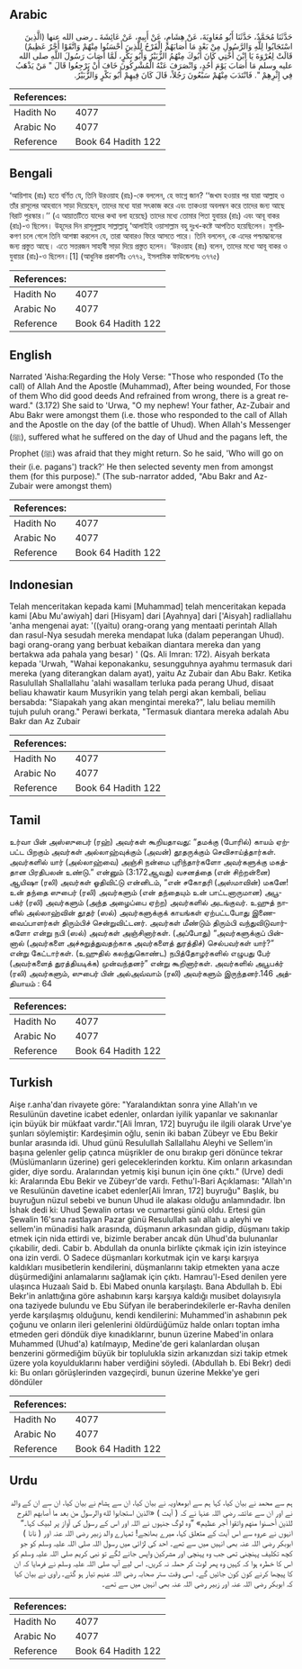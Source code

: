 ## Arabic


<div dir="rtl" lang="ar" style={{fontSize:'larger',backgroundColor:'#f8f9fa',padding:20}}>
حَدَّثَنَا مُحَمَّدٌ، حَدَّثَنَا أَبُو مُعَاوِيَةَ، عَنْ هِشَامٍ، عَنْ أَبِيهِ، عَنْ عَائِشَةَ ـ رضى الله عنها ‏(‏الَّذِينَ اسْتَجَابُوا لِلَّهِ وَالرَّسُولِ مِنْ بَعْدِ مَا أَصَابَهُمُ الْقَرْحُ لِلَّذِينَ أَحْسَنُوا مِنْهُمْ وَاتَّقَوْا أَجْرٌ عَظِيمٌ‏)‏ قَالَتْ لِعُرْوَةَ يَا ابْنَ أُخْتِي كَانَ أَبُوكَ مِنْهُمُ الزُّبَيْرُ وَأَبُو بَكْرٍ، لَمَّا أَصَابَ رَسُولَ اللَّهِ صلى الله عليه وسلم مَا أَصَابَ يَوْمَ أُحُدٍ، وَانْصَرَفَ عَنْهُ الْمُشْرِكُونَ خَافَ أَنْ يَرْجِعُوا قَالَ ‏"‏ مَنْ يَذْهَبُ فِي إِثْرِهِمْ ‏"‏‏.‏ فَانْتَدَبَ مِنْهُمْ سَبْعُونَ رَجُلاً، قَالَ كَانَ فِيهِمْ أَبُو بَكْرٍ وَالزُّبَيْرُ‏.‏
</div>
<div style={{backgroundColor:'#f8f9fa',padding:20, marginBottom: 10}}><table> <thead> <tr> <th>References:</th> <th></th> </tr> </thead> <tbody><tr><td>Hadith No</td><td>4077</td></tr><tr><td>Arabic No</td><td>4077</td></tr><tr><td>Reference</td><td>Book 64 Hadith 122</td></tr></tbody></table></div>

## Bengali


<div dir="ltr" lang="bn" style={{fontSize:'larger',backgroundColor:'#f8f9fa',padding:20}}>
‘আয়িশাহ (রাঃ) হতে বর্ণিত যে, তিনি উরওয়াহ (রাঃ)-কে বললেন, হে ভাগ্নে জান? ‘‘জখম হওয়ার পর যারা আল্লাহ ও তাঁর রাসূলের আহবানে সাড়া দিয়েছেন, তাদের মধ্যে যারা সৎকাজ করে এবং তাকওয়া অবলম্বন করে তাদের জন্য আছে বিরাট পুরস্কার।’’ (এ আয়াতটিতে যাদের কথা বলা হয়েছে) তাদের মধ্যে তোমার পিতা যুবায়র (রাঃ) এবং আবূ বাকর (রাঃ)-ও ছিলেন। উহূদের দিন রাসূলুল্লাহ সাল্লাল্লাহু ‘আলাইহি ওয়াসাল্লাম বহু দুঃখ-কষ্টে আপতিত হয়েছিলেন। মুশরিকগণ চলে গেলে তিনি আশঙ্কা করলেন যে, তারা আবারও ফিরে আসতে পারে। তিনি বললেন, কে এদের পশ্চাদ্ধাবনের জন্য প্রস্তুত আছে। এতে সত্তরজন সাহাবী সাড়া দিয়ে প্রস্তুত হলেন। ‘উরওয়াহ (রাঃ) বলেন, তাদের মধ্যে আবূ বাকর ও যুবায়র (রাঃ)-ও ছিলেন।[1] (আধুনিক প্রকাশনীঃ ৩৭৭২, ইসলামিক ফাউন্ডেশনঃ ৩৭৭৫)
</div>
<div style={{backgroundColor:'#f8f9fa',padding:20, marginBottom: 10}}><table> <thead> <tr> <th>References:</th> <th></th> </tr> </thead> <tbody><tr><td>Hadith No</td><td>4077</td></tr><tr><td>Arabic No</td><td>4077</td></tr><tr><td>Reference</td><td>Book 64 Hadith 122</td></tr></tbody></table></div>

## English


<div dir="ltr" lang="en" style={{fontSize:'larger',backgroundColor:'#f8f9fa',padding:20}}>
Narrated 'Aisha:Regarding the Holy Verse: "Those who responded (To the call) of Allah And the Apostle (Muhammad), After being wounded, For those of them Who did good deeds And refrained from wrong, there is a great reward." (3.172) She said to 'Urwa, "O my nephew! Your father, Az-Zubair and Abu Bakr were amongst them (i.e. those who responded to the call of Allah and the Apostle on the day (of the battle of Uhud). When Allah's Messenger (ﷺ), suffered what he suffered on the day of Uhud and the pagans left, the Prophet (ﷺ) was afraid that they might return. So he said, 'Who will go on their (i.e. pagans') track?' He then selected seventy men from amongst them (for this purpose)." (The sub-narrator added, "Abu Bakr and Az- Zubair were amongst them)
</div>
<div style={{backgroundColor:'#f8f9fa',padding:20, marginBottom: 10}}><table> <thead> <tr> <th>References:</th> <th></th> </tr> </thead> <tbody><tr><td>Hadith No</td><td>4077</td></tr><tr><td>Arabic No</td><td>4077</td></tr><tr><td>Reference</td><td>Book 64 Hadith 122</td></tr></tbody></table></div>

## Indonesian


<div dir="ltr" lang="id" style={{fontSize:'larger',backgroundColor:'#f8f9fa',padding:20}}>
Telah menceritakan kepada kami [Muhammad] telah menceritakan kepada kami [Abu Mu'awiyah] dari [Hisyam] dari [Ayahnya] dari ['Aisyah] radliallahu 'anha mengenai ayat: '((yaitu) orang-orang yang mentaati perintah Allah dan rasul-Nya sesudah mereka mendapat luka (dalam peperangan Uhud). bagi orang-orang yang berbuat kebaikan diantara mereka dan yang bertakwa ada pahala yang besar) ' (Qs. Ali Imran: 172). Aisyah berkata kepada 'Urwah, "Wahai keponakanku, sesungguhnya ayahmu termasuk dari mereka (yang diterangkan dalam ayat), yaitu Az Zubair dan Abu Bakr. Ketika Rasulullah Shallallahu 'alahi wasallam terluka pada perang Uhud, disaat beliau khawatir kaum Musyrikin yang telah pergi akan kembali, beliau bersabda: "Siapakah yang akan mengintai mereka?", lalu beliau memilih tujuh puluh orang." Perawi berkata, "Termasuk diantara mereka adalah Abu Bakr dan Az Zubair
</div>
<div style={{backgroundColor:'#f8f9fa',padding:20, marginBottom: 10}}><table> <thead> <tr> <th>References:</th> <th></th> </tr> </thead> <tbody><tr><td>Hadith No</td><td>4077</td></tr><tr><td>Arabic No</td><td>4077</td></tr><tr><td>Reference</td><td>Book 64 Hadith 122</td></tr></tbody></table></div>

## Tamil


<div dir="ltr" lang="ta" style={{fontSize:'larger',backgroundColor:'#f8f9fa',padding:20}}>
உர்வா பின் அஸ்ஸுபைர் (ரஹ்) அவர்கள் கூறியதாவது: “தமக்கு (போரில்) காயம் ஏற்பட்ட பிறகும் அவர்கள் அல்லாஹ்வுக்கும் (அவன்) தூதருக்கும் செவிசாய்த்தார்கள். அவர்களில் யார் (அல்லாஹ்வை) அஞ்சி நன்மை புரிந்தார்களோ அவர்களுக்கு மகத்தான பிரதிபலன் உண்டு.” என்னும் (3:172ஆவது) வசனத்தை (என் சிற்றன்னை) ஆயிஷா (ரலி) அவர்கள் ஓதிவிட்டு என்னிடம், “என் சகோதரி (அஸ்மாவின்) மகனே! உன் தந்தை ஸுபைர் (ரலி) அவர்களும் (என் தந்தையும் உன் பாட்டனாருமான) அபூபக்ர் (ரலி) அவர்களும் (அந்த அழைப்பை ஏற்ற) அவர்களில் அடங்குவர். உஹுத் நாளில் அல்லாஹ்வின் தூதர் (ஸல்) அவர்களுக்குக் காயங்கள் ஏற்பட்டபோது இணைவைப்பாளர்கள் திரும்பிச் சென்றுவிட்டனர். அவர்கள் மீண்டும் திரும்பி வந்துவிடுவார்களோ என்று நபி (ஸல்) அவர்கள் அஞ்சினார்கள். (அப்போது) “அவர்களுக்குப் பின்னால் (அவர்களை அச்சுறுத்துவதற்காக அவர்களைத் துரத்திச்) செல்பவர்கள் யார்?” என்று கேட்டார்கள். (உஹுதில் கலந்துகொண்ட) நபித்தோழர்களில் எழுபது பேர் (அவர்களைத் துரத்தியடிக்க) முன்வந்தனர்” என்று கூறினார்கள். அவர்களில் அபூபக்ர் (ரலி) அவர்களும், ஸுபைர் பின் அல்அவ்வாம் (ரலி) அவர்களும் இருந்தனர்.146 அத்தியாயம் : 64
</div>
<div style={{backgroundColor:'#f8f9fa',padding:20, marginBottom: 10}}><table> <thead> <tr> <th>References:</th> <th></th> </tr> </thead> <tbody><tr><td>Hadith No</td><td>4077</td></tr><tr><td>Arabic No</td><td>4077</td></tr><tr><td>Reference</td><td>Book 64 Hadith 122</td></tr></tbody></table></div>

## Turkish


<div dir="ltr" lang="tr" style={{fontSize:'larger',backgroundColor:'#f8f9fa',padding:20}}>
Aişe r.anha'dan rivayete göre: "Yaralandıktan sonra yine Allah'ın ve Resulünün davetine icabet edenler, onlardan iyilik yapanlar ve sakınanlar için büyük bir mükfaat vardır."[Ali İmran, 172] buyruğu ile ilgili olarak Urve'ye şunları söylemiştir: Kardeşimin oğlu, senin iki baban Zübeyr ve Ebu Bekir bunlar arasında idi. Uhud günü Resulullah Sallallahu Aleyhi ve Sellem'in başına gelenler gelip çatınca müşrikler de onu bırakıp geri dönünce tekrar (Müslümanların üzerine) geri geleceklerinden korktu. Kim onların arkasından gider, diye sordu. Aralarından yetmiş kişi bunun için öne çıktı." (Urve) dedi ki: Aralarında Ebu Bekir ve Zübeyr'de vardı. Fethu'l-Bari Açıklaması: "Allah'ın ve Resulünün davetine icabet edenler[Ali İmran, 172] buyruğu" Başlık, bu buyruğun nüzuI sebebi ve bunun Uhud ile alakası olduğu anlamındadır. İbn İshak dedi ki: Uhud Şewalin ortası ve cumartesi günü oldu. Ertesi gün Şewalin 16'sına rastlayan Pazar günü Resulullah salı allah u aleyhi ve sellem'in münadisi halk arasında, düşmanın arkasından gidip, düşmanı takip etmek için nida ettirdi ve, bizimle beraber ancak dün Uhud'da bulunanlar çıkabilir, dedi. Cabir b. Abdullah da onunla birlikte çıkmak için izin isteyince ona izin verdi. O Sadece düşmanları korkutmak için ve karşı karşıya kaldıkları musibetlerin kendilerini, düşmanlarını takip etmekten yana acze düşürmediğini anlamalarını sağlamak için çıktı. Hamrau'l-Esed denilen yere ulaşınca Huzaalı Said b. Ebi Mabed onunla karşılaştı. Bana Abdullah b. Ebi Bekr'in anlattığına göre ashabının karşı karşıya kaldığı musibet dolayısıyla ona taziyede bulundu ve Ebu Süfyan ile beraberindekilerle er-Ravha denilen yerde karşılaşmış olduğunu, kendi kendilerini: Muhammed'in ashabının pek çoğunu ve onların ileri gelenlerini öldürdüğümüz halde onları toptan imha etmeden geri döndük diye kınadıklarınr, bunun üzerine Mabed'in onlara Muhammed (Uhud'a) katılmayıp, Medine'de geri kalanlardan oluşan benzerini görmediğim büyük bir toplulukla sizin arkanızdan sizi takip etmek üzere yola koyulduklarını haber verdiğini söyledi. (Abdullah b. Ebi Bekr) dedi ki: Bu onları görüşlerinden vazgeçirdi, bunun üzerine Mekke'ye geri döndüler
</div>
<div style={{backgroundColor:'#f8f9fa',padding:20, marginBottom: 10}}><table> <thead> <tr> <th>References:</th> <th></th> </tr> </thead> <tbody><tr><td>Hadith No</td><td>4077</td></tr><tr><td>Arabic No</td><td>4077</td></tr><tr><td>Reference</td><td>Book 64 Hadith 122</td></tr></tbody></table></div>

## Urdu


<div dir="rtl" lang="ur" style={{fontSize:'larger',backgroundColor:'#f8f9fa',padding:20}}>
ہم سے محمد نے بیان کیا، کہا ہم سے ابومعاویہ نے بیان کیا، ان سے ہشام نے بیان کیا، ان سے ان کے والد نے اور ان سے عائشہ رضی اللہ عنہا نے کہ ( آیت ) «الذين استجابوا لله والرسول من بعد ما أصابهم القرح للذين أحسنوا منهم واتقوا أجر عظيم‏» ”وہ لوگ جنہوں نے اللہ اور اس کے رسول کی آواز پر لبیک کہا۔“ انہوں نے عروہ سے اس آیت کے متعلق کہا، میرے بھانجے! تمہارے والد زبیر رضی اللہ عنہ اور ( نانا ) ابوبکر رضی اللہ عنہ بھی انہیں میں سے تھے۔ احد کی لڑائی میں رسول اللہ صلی اللہ علیہ وسلم کو جو کچھ تکلیف پہنچنی تھی جب وہ پہنچی اور مشرکین واپس جانے لگے تو نبی کریم صلی اللہ علیہ وسلم کو اس کا خطرہ ہوا کہ کہیں وہ پھر لوٹ کر حملہ نہ کریں۔ اس لیے آپ صلی اللہ علیہ وسلم نے فرمایا کہ ان کا پیچھا کرنے کون کون جائیں گے۔ اسی وقت ستر صحابہ رضی اللہ عنہم تیار ہو گئے۔ راوی نے بیان کیا کہ ابوبکر رضی اللہ عنہ اور زبیر رضی اللہ عنہ بھی انہیں میں سے تھے۔
</div>
<div style={{backgroundColor:'#f8f9fa',padding:20, marginBottom: 10}}><table> <thead> <tr> <th>References:</th> <th></th> </tr> </thead> <tbody><tr><td>Hadith No</td><td>4077</td></tr><tr><td>Arabic No</td><td>4077</td></tr><tr><td>Reference</td><td>Book 64 Hadith 122</td></tr></tbody></table></div>